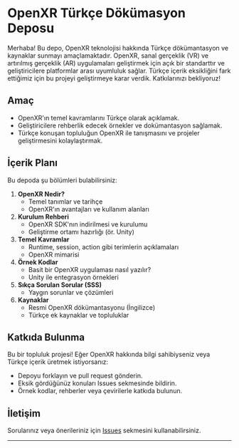 # OpenXR Türkçe Dökümasyon Deposu

Merhaba! Bu depo, OpenXR teknolojisi hakkında Türkçe dökümantasyon ve kaynaklar sunmayı amaçlamaktadır. OpenXR, sanal gerçeklik (VR) ve artırılmış gerçeklik (AR) uygulamaları geliştirmek için açık bir standarttır ve geliştiricilere platformlar arası uyumluluk sağlar. Türkçe içerik eksikliğini fark ettiğimiz için bu projeyi geliştirmeye karar verdik. Katkılarınızı bekliyoruz!

## Amaç
- OpenXR'ın temel kavramlarını Türkçe olarak açıklamak.
- Geliştiricilere rehberlik edecek örnekler ve dokümantasyon sağlamak.
- Türkçe konuşan topluluğun OpenXR ile tanışmasını ve projeler geliştirmesini kolaylaştırmak.

## İçerik Planı
Bu depoda şu bölümleri bulabilirsiniz:
1. **OpenXR Nedir?**
   - Temel tanımlar ve tarihçe
   - OpenXR'ın avantajları ve kullanım alanları
2. **Kurulum Rehberi**
   - OpenXR SDK'nın indirilmesi ve kurulumu
   - Geliştirme ortamı hazırlığı (ör. Unity)
3. **Temel Kavramlar**
   - Runtime, session, action gibi terimlerin açıklamaları
   - OpenXR mimarisi
4. **Örnek Kodlar**
   - Basit bir OpenXR uygulaması nasıl yazılır?
   - Unity ile entegrasyon örnekleri
5. **Sıkça Sorulan Sorular (SSS)**
   - Yaygın sorunlar ve çözümleri
6. **Kaynaklar**
   - Resmi OpenXR dökümantasyonu (İngilizce)
   - Türkçe ek kaynaklar ve topluluklar

## Katkıda Bulunma
Bu bir topluluk projesi! Eğer OpenXR hakkında bilgi sahibiyseniz veya Türkçe içerik üretmek istiyorsanız:
- Depoyu forklayın ve pull request gönderin.
- Eksik gördüğünüz konuları Issues sekmesinde bildirin.
- Örnek kodlar, rehberler veya çevirilerle katkıda bulunun.

## İletişim
Sorularınız veya önerileriniz için [Issues](https://github.com/huseyinakgull/OpenXR-Turkce-Rehber/issues) sekmesini kullanabilirsiniz.

---
